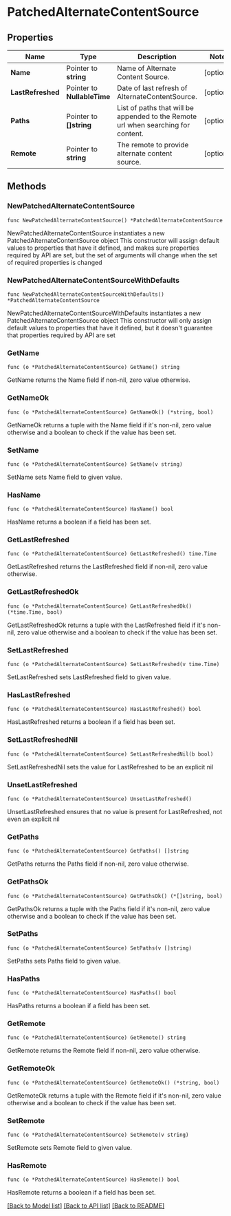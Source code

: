 # PatchedAlternateContentSource

## Properties

Name | Type | Description | Notes
------------ | ------------- | ------------- | -------------
**Name** | Pointer to **string** | Name of Alternate Content Source. | [optional] 
**LastRefreshed** | Pointer to **NullableTime** | Date of last refresh of AlternateContentSource. | [optional] 
**Paths** | Pointer to **[]string** | List of paths that will be appended to the Remote url when searching for content. | [optional] 
**Remote** | Pointer to **string** | The remote to provide alternate content source. | [optional] 

## Methods

### NewPatchedAlternateContentSource

`func NewPatchedAlternateContentSource() *PatchedAlternateContentSource`

NewPatchedAlternateContentSource instantiates a new PatchedAlternateContentSource object
This constructor will assign default values to properties that have it defined,
and makes sure properties required by API are set, but the set of arguments
will change when the set of required properties is changed

### NewPatchedAlternateContentSourceWithDefaults

`func NewPatchedAlternateContentSourceWithDefaults() *PatchedAlternateContentSource`

NewPatchedAlternateContentSourceWithDefaults instantiates a new PatchedAlternateContentSource object
This constructor will only assign default values to properties that have it defined,
but it doesn't guarantee that properties required by API are set

### GetName

`func (o *PatchedAlternateContentSource) GetName() string`

GetName returns the Name field if non-nil, zero value otherwise.

### GetNameOk

`func (o *PatchedAlternateContentSource) GetNameOk() (*string, bool)`

GetNameOk returns a tuple with the Name field if it's non-nil, zero value otherwise
and a boolean to check if the value has been set.

### SetName

`func (o *PatchedAlternateContentSource) SetName(v string)`

SetName sets Name field to given value.

### HasName

`func (o *PatchedAlternateContentSource) HasName() bool`

HasName returns a boolean if a field has been set.

### GetLastRefreshed

`func (o *PatchedAlternateContentSource) GetLastRefreshed() time.Time`

GetLastRefreshed returns the LastRefreshed field if non-nil, zero value otherwise.

### GetLastRefreshedOk

`func (o *PatchedAlternateContentSource) GetLastRefreshedOk() (*time.Time, bool)`

GetLastRefreshedOk returns a tuple with the LastRefreshed field if it's non-nil, zero value otherwise
and a boolean to check if the value has been set.

### SetLastRefreshed

`func (o *PatchedAlternateContentSource) SetLastRefreshed(v time.Time)`

SetLastRefreshed sets LastRefreshed field to given value.

### HasLastRefreshed

`func (o *PatchedAlternateContentSource) HasLastRefreshed() bool`

HasLastRefreshed returns a boolean if a field has been set.

### SetLastRefreshedNil

`func (o *PatchedAlternateContentSource) SetLastRefreshedNil(b bool)`

 SetLastRefreshedNil sets the value for LastRefreshed to be an explicit nil

### UnsetLastRefreshed
`func (o *PatchedAlternateContentSource) UnsetLastRefreshed()`

UnsetLastRefreshed ensures that no value is present for LastRefreshed, not even an explicit nil
### GetPaths

`func (o *PatchedAlternateContentSource) GetPaths() []string`

GetPaths returns the Paths field if non-nil, zero value otherwise.

### GetPathsOk

`func (o *PatchedAlternateContentSource) GetPathsOk() (*[]string, bool)`

GetPathsOk returns a tuple with the Paths field if it's non-nil, zero value otherwise
and a boolean to check if the value has been set.

### SetPaths

`func (o *PatchedAlternateContentSource) SetPaths(v []string)`

SetPaths sets Paths field to given value.

### HasPaths

`func (o *PatchedAlternateContentSource) HasPaths() bool`

HasPaths returns a boolean if a field has been set.

### GetRemote

`func (o *PatchedAlternateContentSource) GetRemote() string`

GetRemote returns the Remote field if non-nil, zero value otherwise.

### GetRemoteOk

`func (o *PatchedAlternateContentSource) GetRemoteOk() (*string, bool)`

GetRemoteOk returns a tuple with the Remote field if it's non-nil, zero value otherwise
and a boolean to check if the value has been set.

### SetRemote

`func (o *PatchedAlternateContentSource) SetRemote(v string)`

SetRemote sets Remote field to given value.

### HasRemote

`func (o *PatchedAlternateContentSource) HasRemote() bool`

HasRemote returns a boolean if a field has been set.


[[Back to Model list]](../README.md#documentation-for-models) [[Back to API list]](../README.md#documentation-for-api-endpoints) [[Back to README]](../README.md)


